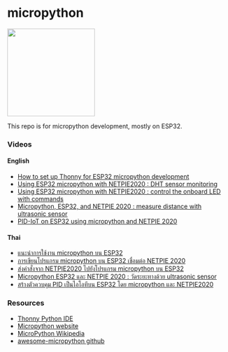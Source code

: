 # micropython

<img src="https://upload.wikimedia.org/wikipedia/commons/4/4e/Micropython-logo.svg" width=200 />

This repo is for micropython development, mostly on ESP32. 

### Videos

#### English

<ul>
  <li /><a href="https://youtu.be/qHRnWYduEy4">How to set up Thonny for ESP32 micropython development</a>
  <li /><a href="https://youtu.be/hJwfbbsCZRw">Using ESP32 micropython with NETPIE2020 : DHT sensor monitoring</a>
  <li /><a href="https://youtu.be/pD4GD9SrEfI">Using ESP32 micropython with NETPIE2020 : control the onboard LED with commands</a> 
  <li /><a href="https://youtu.be/cEXGIFc1Q3U">Micropython, ESP32, and NETPIE 2020 : measure distance with ultrasonic sensor</a>
  <li /><a href="https://youtu.be/RFvvzNPsUYE">PID-IoT on ESP32 using micropython and NETPIE 2020</a>
</ul>

#### Thai

<ul>
  <li /><a href="https://youtu.be/M_PfTcezMCQ">แนะนำการใช้งาน micropython บน ESP32</a>
  <li /><a href="https://youtu.be/aUiiuEsk-qc">การเขียนโปรแกรม micropython บน ESP32 เชื่อมต่อ NETPIE 2020</a> 
  <li /><a href="https://youtu.be/xdZUz6D67D4">ส่งคำสั่งจาก NETPIE2020 ไปยังโปรแกรม micropython บน ESP32</a>  
  <li /><a href="https://youtu.be/fWDD4oBgnJs">Micropython ESP32 และ NETPIE 2020 : วัดระยะทางด้วย ultrasonic sensor</a> 
  <li /><a href="https://youtu.be/DP8pD9pgssc">สร้างตัวควบคุม PID เป็นไอโอทีบน ESP32 โดย micropython และ NETPIE2020</a>
</ul>

### Resources
<ul>
  <li /><a href="https://thonny.org/">Thonny Python IDE</a>
  <li /><a href="https://thonny.org/">Micropython website</a>
  <li /><a href="https://en.wikipedia.org/wiki/MicroPython">MicroPython Wikipedia</a>
  <li /><a href="https://github.com/mcauser/awesome-micropython"> awesome-micropython github</a>
</ul>
